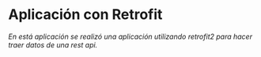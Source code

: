 # Aplicación con Retrofit
_En está aplicación se realizó una aplicación utilizando retrofit2 para hacer traer datos de una rest api._

